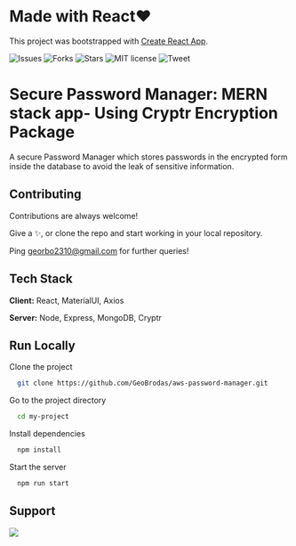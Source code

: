 # Made with React❤

This project was bootstrapped with [Create React App](https://github.com/facebook/create-react-app).

![Issues](https://img.shields.io/github/issues/GeoBrodas/aws-password-manager) 
![Forks](https://img.shields.io/github/forks/GeoBrodas/aws-password-manager)
![Stars](https://img.shields.io/github/stars/GeoBrodas/aws-password-manager)
![MIT license](https://img.shields.io/github/license/GeoBrodas/aws-password-manager)
![Tweet](https://img.shields.io/twitter/url?style=social&url=https%3A%2F%2Fimg.shields.io%2Ftwitter%2Furl%3Furl%3Dhttps%253A%252F%252Fgithub.com%252FGeoBrodas%252Faws-password-manager)

  
# Secure Password Manager: MERN stack app- Using Cryptr Encryption Package

A secure Password Manager which stores passwords in the encrypted form inside the database to avoid the leak of sensitive information.

## Contributing

Contributions are always welcome!

Give a ✨, or clone the repo and start working in your local repository.

Ping georbo2310@gmail.com for further queries!

  
## Tech Stack

**Client:** React, MaterialUI, Axios

**Server:** Node, Express, MongoDB, Cryptr

  
## Run Locally

Clone the project

```bash
  git clone https://github.com/GeoBrodas/aws-password-manager.git
```

Go to the project directory

```bash
  cd my-project
```

Install dependencies

```bash
  npm install
```

Start the server

```bash
  npm run start
```

  
## Support

<a href="https://www.buymeacoffee.com/geobrodas"><img src="https://img.buymeacoffee.com/button-api/?text=Buy me a coffee&emoji=&slug=geobrodas&button_colour=FF5F5F&font_colour=ffffff&font_family=Cookie&outline_colour=000000&coffee_colour=FFDD00"></a>
